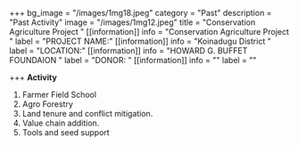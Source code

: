 +++
bg_image = "/images/1mg18.jpeg"
category = "Past"
description = "Past Activity"
image = "/images/1mg12.jpeg"
title = "Conservation Agriculture Project "
[[information]]
info = "Conservation Agriculture Project "
label = "PROJECT NAME:"
[[information]]
info = "Koinadugu District "
label = "LOCATION:"
[[information]]
info = "HOWARD G. BUFFET  FOUNDAION "
label = "DONOR: "
[[information]]
info = ""
label = ""

+++
**Activity**

1.  Farmer Field School
2. Agro Forestry
3. Land tenure and conflict mitigation.
4. Value chain addition.
5. Tools and seed support